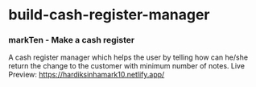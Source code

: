 # build-cash-register-manager
### markTen - Make a cash register
A cash register manager which helps the user by telling how can he/she return the change to the customer with minimum number of notes.
Live Preview: https://hardiksinhamark10.netlify.app/
